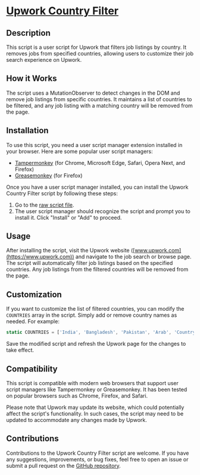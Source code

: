 # [Upwork Country Filter](https://github.com/your-username/user-scripts/tree/master/upwork-country-filter)

## Description

This script is a user script for Upwork that filters job listings by country. It removes jobs from specified countries,
allowing users to customize their job search experience on Upwork.

## How it Works

The script uses a MutationObserver to detect changes in the DOM and remove job listings from specific countries. It
maintains a list of countries to be filtered, and any job listing with a matching country will be removed from the page.

## Installation

To use this script, you need a user script manager extension installed in your browser. Here are some popular user
script managers:

- [Tampermonkey](https://www.tampermonkey.net/) (for Chrome, Microsoft Edge, Safari, Opera Next, and Firefox)
- [Greasemonkey](https://www.greasespot.net/) (for Firefox)

Once you have a user script manager installed, you can install the Upwork Country Filter script by following these
steps:

1. Go to
   the [raw script file](https://github.com/baturkacamak/user-scripts/raw/master/upwork-country-filter/upwork-country-filter.user.js).
2. The user script manager should recognize the script and prompt you to install it. Click "Install" or "Add" to
   proceed.

## Usage

After installing the script, visit the Upwork website ([www.upwork.com](https://www.upwork.com)) and navigate to the job
search or browse page. The script will automatically filter job listings based on the specified countries. Any job
listings from the filtered countries will be removed from the page.

## Customization

If you want to customize the list of filtered countries, you can modify the `COUNTRIES` array in the script. Simply add
or remove country names as needed. For example:

```javascript
static COUNTRIES = ['India', 'Bangladesh', 'Pakistan', 'Arab', 'Country5'];
```

Save the modified script and refresh the Upwork page for the changes to take effect.

## Compatibility

This script is compatible with modern web browsers that support user script managers like Tampermonkey or Greasemonkey.
It has been tested on popular browsers such as Chrome, Firefox, and Safari.

Please note that Upwork may update its website, which could potentially affect the script's functionality. In such
cases, the script may need to be updated to accommodate any changes made by Upwork.

## Contributions

Contributions to the Upwork Country Filter script are welcome. If you have any suggestions, improvements, or bug fixes,
feel free to open an issue or submit a pull request on
the [GitHub repository](https://github.com/your-username/user-scripts/tree/master/upwork-country-filter).